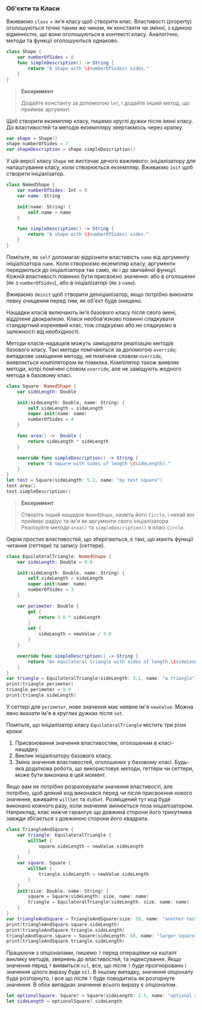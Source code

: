 ### Об'єкти та Класи

Вживаємо `class` + ім'я класу щоб створити клас. Властивості \(property\) оголошуються точно таким же чином, як константи чи змінні, з єдиною відмінністю, що вони оголошуються в контексті класу. Аналогічно, методи та функції оголошуються однаково.

```swift
class Shape {
    var numberOfSides = 0
    func simpleDescription() -> String {
        return "A shape with \(numberOfSides) sides."
    }
}
```

> **Ексеримент**
>
> Додайте константу за допомогою `let`, і додайте інший метод, що приймає аргумент.

Щоб створити екземпляр класу, пишемо круглі дужки після імені класу. До властивостей та методів екземпляру звертаємось через крапку.

```swift
var shape = Shape()
shape.numberOfSides = 7
var shapeDescription = shape.simpleDescription()
```

У цій версії класу `Shape` не вистачає дечого важливого: ініціалізатору для налаштування класу, коли створюється екземпляр. Вживаємо `init` щоб створити ініціалізатор.

```swift
class NamedShape {
    var numberOfSides: Int = 0
    var name: String

    init(name: String) {
        self.name = name
    }

    func simpleDescription() -> String {
        return "A shape with \(numberOfSides) sides."
    }
}
```

Помітьте, як `self` допомагає відрізнити властивість `name` від аргументу ініціалізатора `name`. Коли створюємо екземпляр класу, аргументи передаються до ініціалізатора так само, як і до звичайної функції. Кожній властивості повинно бути присвоєно значення: або в оголошенні \(як з `numberOfSides`\), або в ініціалізаторі \(як з `name`\).

Вживаємо `deinit` щоб створити деініціалізатор, якщо потрібно виконати певну очищення перед тим, як об'єкт буде знищено.

Нащадки класів включають ім'я базового класу після свого імені, відділене двокрапкою. Класи необов'язково повинні спадкувати стандартний кореневий клас, тож спадкуємо або не спадкуємо в залежності від необхідності.

Методи класів-надащків можуть заміщувати реалізацію методів базового класу. Такі методи помічаються за допомогою `override`; випадкове заміщення методу, не помічене словом `override`, виявляється компілятором як помилка. Компілятор також виявляє методи, котрі помічені словом `override`, але не заміщують жодного метода в базовому класі.

```swift
class Square: NamedShape {
    var sideLength: Double

    init(sideLength: Double, name: String) {
        self.sideLength = sideLength
        super.init(name: name)
        numberOfSides = 4
    }

    func area() ->  Double {
        return sideLength * sideLength
    }

    override func simpleDescription() -> String {
        return "A square with sides of length \(sideLength)."
    }
}
let test = Square(sideLength: 5.2, name: "my test square")
test.area()
test.simpleDescription()
```

> **Ексеримент**
>
> Створіть інший нащадок `NamedShape`, назвіть його `Circle`, і нехай він приймає радіус та ім'я як аргументи свого ініціалізатора. Реалізуйте методи `area()` та `simpleDescription()` в класі `Circle`.

Окрім простих властивостей, що зберігаються, є такі, що мають функції читання \(геттери\) та запису \(сеттери\).

```swift
class EquilateralTriangle: NamedShape {
    var sideLength: Double = 0.0

    init(sideLength: Double, name: String) {
        self.sideLength = sideLength
        super.init(name: name)
        numberOfSides = 3
    }

    var perimeter: Double {
        get {
            return 3.0 * sideLength
        }
        set {
            sideLength = newValue / 3.0
        }
    }

    override func simpleDescription() -> String {
        return "An equilateral triangle with sides of length \(sideLength)."
    }
}
var triangle = EquilateralTriangle(sideLength: 3.1, name: "a triangle")
print(triangle.perimeter)
triangle.perimeter = 9.9
print(triangle.sideLength)
```

У сеттері для `perimeter`, нове значення має неявне ім'я `newValue`. Можна явно вказати ім'я в круглих дужках після `set`.

Помітьте, що ініціалізатор класу `EquilateralTriangle` містить три різні кроки:

1. Присвоювання значення властивостям, оголошеним в класі-нащадку.
2. Виклик ініціалізатору базового класу.
3. Зміна значення властивостей, оголошених у базовому класі. Будь-яка додаткова робота, що використовує методи, геттери чи сеттери, може бути виконана в цей момент.

Якщо вам не потрібно розраховувати значення властивості, але потрібно, щоб деякий код виконався перед чи після присвоєння нового значення, вживайте `willSet` та `didSet`. Розміщений тут код буде виконано кожного разу, коли значення змінюється поза ініціалізатором. Наприклад, клас нижче гарантує що довжина сторони його трикутника завжди збігається з довжиною сторони його квадрата.

```swift
class TriangleAndSquare {
    var triangle: EquilateralTriangle {
        willSet {
            square.sideLength = newValue.sideLength
        }
    }
    var square: Square {
        willSet {
            triangle.sideLength = newValue.sideLength
        }
    }
    init(size: Double, name: String) {
        square = Square(sideLength: size, name: name)
        triangle = EquilateralTriangle(sideLength: size, name: name)
    }
}
var triangleAndSquare = TriangleAndSquare(size: 10, name: "another test shape")
print(triangleAndSquare.square.sideLength)
print(triangleAndSquare.triangle.sideLength)
triangleAndSquare.square = Square(sideLength: 50, name: "larger square")
print(triangleAndSquare.triangle.sideLength)
```

Працюючи з опціоналами, пишемо `?` перед операціями на кшталт виклику методів, звернень до властивостей, та індексування. Якщо значення перед `?` виявиться `nil`, все, що після `?` буде проігноровано і значення цілого виразу буде `nil`. В іншому випадку, значення опціоналу буде розгорнуто, і все що після `?` буде поводитись як розгорнуте значення. В обох випадках значення всього виразу є опціоналом.

```swift
let optionalSquare: Square? = Square(sideLength: 2.5, name: "optional square")
let sideLength = optionalSquare?.sideLength
```



